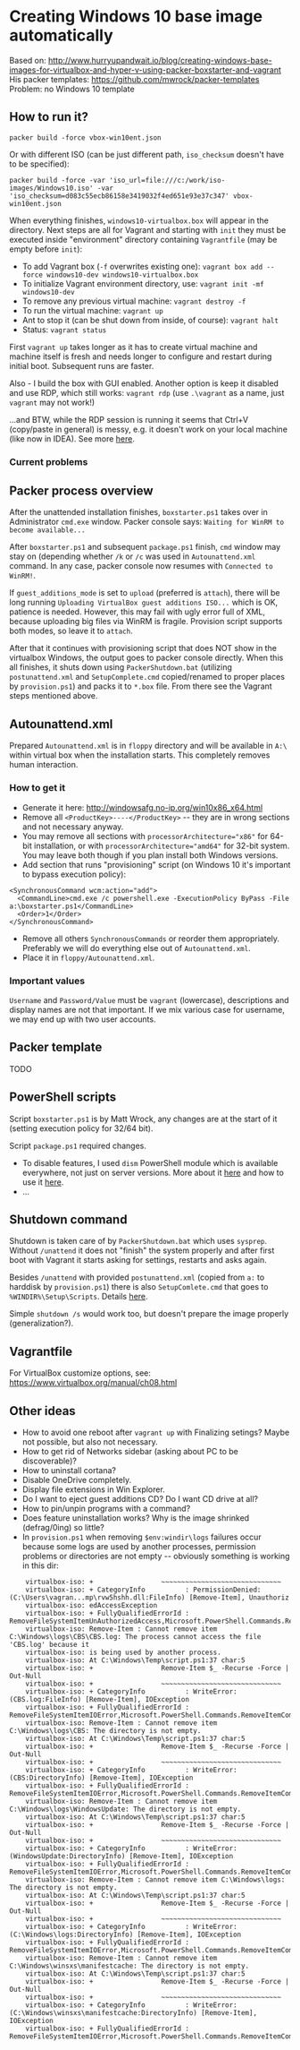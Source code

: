 # Creating Windows 10 base image automatically

Based on: http://www.hurryupandwait.io/blog/creating-windows-base-images-for-virtualbox-and-hyper-v-using-packer-boxstarter-and-vagrant
His packer templates: https://github.com/mwrock/packer-templates
Problem: no Windows 10 template

## How to run it?

```
packer build -force vbox-win10ent.json
```

Or with different ISO (can be just different path, `iso_checksum` doesn't have to be specified):
```
packer build -force -var 'iso_url=file:///c:/work/iso-images/Windows10.iso' -var 'iso_checksum=d083c55ecb86158e3419032f4ed651e93e37c347' vbox-win10ent.json
```

When everything finishes, `windows10-virtualbox.box` will appear in the directory. Next steps
are all for Vagrant and starting with `init` they must be executed inside "environment" directory
containing `Vagrantfile` (may be empty before `init`):
* To add Vagrant box (`-f` overwrites existing one): `vagrant box add --force windows10-dev windows10-virtualbox.box`
* To initialize Vagrant environment directory, use: `vagrant init -mf windows10-dev`
* To remove any previous virtual machine: `vagrant destroy -f`
* To run the virtual machine: `vagrant up`
* Ant to stop it (can be shut down from inside, of course): `vagrant halt`
* Status: `vagrant status`

First `vagrant up` takes longer as it has to create virtual machine and machine itself is
fresh and needs longer to configure and restart during initial boot. Subsequent runs are faster.

Also - I build the box with GUI enabled. Another option is keep it disabled and use RDP, which
still works: `vagrant rdp` (use `.\vagrant` as a name, just `vagrant` may not work!)

...and BTW, while the RDP session is running it seems that Ctrl+V (copy/paste in general) is messy,
e.g. it doesn't work on your local machine (like now in IDEA). See more
[here](http://www.gfi.com/blog/copy-paste-working-remote-desktop-connection-whats-wrong/).

### Current problems

## Packer process overview

After the unattended installation finishes, `boxstarter.ps1` takes over in Administrator `cmd.exe`
window. Packer console says: `Waiting for WinRM to become available...`

After `boxstarter.ps1` and subsequent `package.ps1` finish, `cmd` window may stay on (depending
whether `/k` or `/c` was used in `Autounattend.xml` command. In any case, packer console now
resumes with `Connected to WinRM!`.

If `guest_additions_mode` is set to `upload` (preferred is `attach`), there will be long running
`Uploading VirtualBox guest additions ISO...` which is OK, patience is needed. However, this may
fail with ugly error full of XML, because uploading big files via WinRM is fragile. Provision
script supports both modes, so leave it to `attach`.

After that it continues with provisioning script that does NOT show in the virtualbox Windows,
the output goes to packer console directly. When this all finishes, it shuts down using
`PackerShutdown.bat` (utilizing `postunattend.xml` and `SetupComplete.cmd` copied/renamed to
proper places by `provision.ps1`) and packs it to `*.box` file. From there see the Vagrant steps
mentioned above.

## Autounattend.xml

Prepared `Autounattend.xml` is in `floppy` directory and will be available in `A:\` within
virtual box when the installation starts. This completely removes human interaction.

### How to get it

* Generate it here: http://windowsafg.no-ip.org/win10x86_x64.html
* Remove all `<ProductKey>----</ProductKey>` -- they are in wrong sections and not necessary
anyway.
* You may remove all sections with `processorArchitecture="x86"` for 64-bit installation, or with
`processorArchitecture="amd64"` for 32-bit system. You may leave both though if you plan install
both Windows versions.
* Add section that runs "provisioning" script (on Windows 10 it's important to bypass execution
policy):
```
<SynchronousCommand wcm:action="add">
  <CommandLine>cmd.exe /c powershell.exe -ExecutionPolicy ByPass -File a:\boxstarter.ps1</CommandLine>
  <Order>1</Order>
</SynchronousCommand>
```
* Remove all others `SynchronousCommands` or reorder them appropriately. Preferably we will
do everything else out of `Autounattend.xml`.
* Place it in `floppy/Autounattend.xml`.

### Important values

`Username` and `Password/Value` must be `vagrant` (lowercase), descriptions and display names are
not that important. If we mix various case for username, we may end up with two user accounts.

## Packer template

TODO

## PowerShell scripts

Script `boxstarter.ps1` is by Matt Wrock, any changes are at the start of it (setting
execution policy for 32/64 bit).

Script `package.ps1` required changes.
* To disable features, I used `dism` PowerShell module which is available everywhere, not just
on server versions. More about it [here](http://peter.hahndorf.eu/blog/WindowsFeatureViaCmd)
and how to use it [here](https://www.petri.com/getting-started-with-dism-powershell-cmdlets).
* ...

## Shutdown command

Shutdown is taken care of by `PackerShutdown.bat` which uses `sysprep`. Without `/unattend`
it does not "finish" the system properly and after first boot with Vagrant it starts asking
for settings, restarts and asks again.

Besides `/unattend` with provided `postunattend.xml` (copied from `a:` to harddisk by
`provision.ps1`) there is also `SetupComlete.cmd` that goes to `%WINDIR%\Setup\Scripts`.
Details [here](https://technet.microsoft.com/en-us/library/cc766314%28v=ws.10%29.aspx).

Simple `shutdown /s` would work too, but doesn't prepare the image properly (generalization?).

## Vagrantfile

For VirtualBox customize options, see: https://www.virtualbox.org/manual/ch08.html

## Other ideas

* How to avoid one reboot after `vagrant up` with Finalizing setings? Maybe not possible, but also
not necessary.
* How to get rid of Networks sidebar (asking about PC to be discoverable)?
* How to uninstall cortana?
* Disable OneDrive completely.
* Display file extensions in Win Explorer.
* Do I want to eject guest additions CD? Do I want CD drive at all?
* How to pin/unpin programs with a command?
* Does feature uninstallation works? Why is the image shrinked (defrag/0ing) so little?
* In `provision.ps1` when removing `$env:windir\logs` failures occur because some logs are used by
another processes, permission problems or directories are not empty -- obviously something is
working in this dir:
```
    virtualbox-iso: +                 ~~~~~~~~~~~~~~~~~~~~~~~~~~~~~~
    virtualbox-iso: + CategoryInfo          : PermissionDenied: (C:\Users\vagran...mp\rvw5hshh.dll:FileInfo) [Remove-Item], Unauthoriz
    virtualbox-iso: edAccessException
    virtualbox-iso: + FullyQualifiedErrorId : RemoveFileSystemItemUnAuthorizedAccess,Microsoft.PowerShell.Commands.RemoveItemCommand
    virtualbox-iso: Remove-Item : Cannot remove item C:\Windows\logs\CBS\CBS.log: The process cannot access the file 'CBS.log' because it
    virtualbox-iso: is being used by another process.
    virtualbox-iso: At C:\Windows\Temp\script.ps1:37 char:5
    virtualbox-iso: +                 Remove-Item $_ -Recurse -Force | Out-Null
    virtualbox-iso: +                 ~~~~~~~~~~~~~~~~~~~~~~~~~~~~~~
    virtualbox-iso: + CategoryInfo          : WriteError: (CBS.log:FileInfo) [Remove-Item], IOException
    virtualbox-iso: + FullyQualifiedErrorId : RemoveFileSystemItemIOError,Microsoft.PowerShell.Commands.RemoveItemCommand
    virtualbox-iso: Remove-Item : Cannot remove item C:\Windows\logs\CBS: The directory is not empty.
    virtualbox-iso: At C:\Windows\Temp\script.ps1:37 char:5
    virtualbox-iso: +                 Remove-Item $_ -Recurse -Force | Out-Null
    virtualbox-iso: +                 ~~~~~~~~~~~~~~~~~~~~~~~~~~~~~~
    virtualbox-iso: + CategoryInfo          : WriteError: (CBS:DirectoryInfo) [Remove-Item], IOException
    virtualbox-iso: + FullyQualifiedErrorId : RemoveFileSystemItemIOError,Microsoft.PowerShell.Commands.RemoveItemCommand
    virtualbox-iso: Remove-Item : Cannot remove item C:\Windows\logs\WindowsUpdate: The directory is not empty.
    virtualbox-iso: At C:\Windows\Temp\script.ps1:37 char:5
    virtualbox-iso: +                 Remove-Item $_ -Recurse -Force | Out-Null
    virtualbox-iso: +                 ~~~~~~~~~~~~~~~~~~~~~~~~~~~~~~
    virtualbox-iso: + CategoryInfo          : WriteError: (WindowsUpdate:DirectoryInfo) [Remove-Item], IOException
    virtualbox-iso: + FullyQualifiedErrorId : RemoveFileSystemItemIOError,Microsoft.PowerShell.Commands.RemoveItemCommand
    virtualbox-iso: Remove-Item : Cannot remove item C:\Windows\logs: The directory is not empty.
    virtualbox-iso: At C:\Windows\Temp\script.ps1:37 char:5
    virtualbox-iso: +                 Remove-Item $_ -Recurse -Force | Out-Null
    virtualbox-iso: +                 ~~~~~~~~~~~~~~~~~~~~~~~~~~~~~~
    virtualbox-iso: + CategoryInfo          : WriteError: (C:\Windows\logs:DirectoryInfo) [Remove-Item], IOException
    virtualbox-iso: + FullyQualifiedErrorId : RemoveFileSystemItemIOError,Microsoft.PowerShell.Commands.RemoveItemCommand
    virtualbox-iso: Remove-Item : Cannot remove item C:\Windows\winsxs\manifestcache: The directory is not empty.
    virtualbox-iso: At C:\Windows\Temp\script.ps1:37 char:5
    virtualbox-iso: +                 Remove-Item $_ -Recurse -Force | Out-Null
    virtualbox-iso: +                 ~~~~~~~~~~~~~~~~~~~~~~~~~~~~~~
    virtualbox-iso: + CategoryInfo          : WriteError: (C:\Windows\winsxs\manifestcache:DirectoryInfo) [Remove-Item], IOException
    virtualbox-iso: + FullyQualifiedErrorId : RemoveFileSystemItemIOError,Microsoft.PowerShell.Commands.RemoveItemCommand
```
